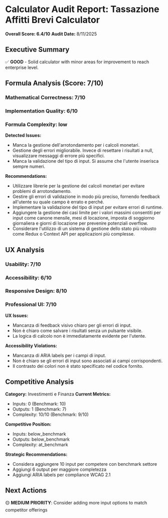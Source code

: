# Calculator Audit Report: Tassazione Affitti Brevi Calculator

**Overall Score: 6.4/10**
**Audit Date:** 8/11/2025

## Executive Summary

✅ **GOOD** - Solid calculator with minor areas for improvement to reach enterprise level.

## Formula Analysis (Score: 7/10)

### Mathematical Correctness: 7/10
### Implementation Quality: 6/10
### Formula Complexity: low

**Detected Issues:**
- Manca la gestione  dell'arrotondamento per i calcoli monetari.
- Gestione degli errori migliorabile. Invece di resettare i risultati a null, visualizzare messaggi di errore più specifici.
- Manca la validazione del tipo di input. Si assume che l'utente inserisca sempre numeri.

**Recommendations:**
- Utilizzare librerie per la gestione dei calcoli monetari per evitare problemi di arrotondamento.
- Gestire gli errori di validazione in modo più preciso, fornendo feedback all'utente su quale campo è errato e perché.
- Implementare la validazione del tipo di input per evitare errori di runtime.
- Aggiungere la gestione dei casi limite per i valori massimi consentiti per input come canone mensile, mesi di locazione, imposta di soggiorno giornaliera e giorni di locazione per prevenire potenziali overflow.
- Considerare l'utilizzo di un sistema di gestione dello stato più robusto come Redux o Context API per applicazioni più complesse.

## UX Analysis

### Usability: 7/10
### Accessibility: 6/10  
### Responsive Design: 8/10
### Professional UI: 7/10

**UX Issues:**
- Mancanza di feedback visivo chiaro per gli errori di input.
- Non è chiaro come salvare i risultati senza un pulsante visibile.
- La logica di calcolo non è immediatamente evidente per l'utente.

**Accessibility Violations:**
- Mancanza di ARIA labels per i campi di input.
- Non è chiaro se gli errori di input sono associati ai campi corrispondenti.
- Il contrasto dei colori non è stato specificato nel codice fornito.

## Competitive Analysis

**Category:** Investimenti e Finanza
**Current Metrics:**
- Inputs: 0 (Benchmark: 10)
- Outputs: 1 (Benchmark: 7)
- Complexity: 10/10 (Benchmark: 9/10)

**Competitive Position:**
- Inputs: below_benchmark
- Outputs: below_benchmark  
- Complexity: at_benchmark

**Strategic Recommendations:**
- Considera aggiungere 10 input per competere con benchmark settore
- Aggiungi 6 output per maggiore completezza
- Aggiungi ARIA labels per compliance WCAG 2.1

## Next Actions

🟡 **MEDIUM PRIORITY**: Consider adding more input options to match competitor offerings

